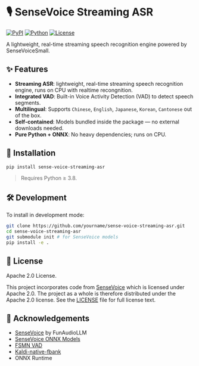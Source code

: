 # 🎙️ SenseVoice Streaming ASR

[![PyPI](https://img.shields.io/pypi/v/sense-voice-streaming-asr)](https://pypi.org/project/sense-voice-streaming-asr/)
[![Python](https://img.shields.io/pypi/pyversions/sense-voice-streaming-asr)](https://pypi.org/project/sense-voice-streaming-asr/)
[![License](https://img.shields.io/pypi/l/sense-voice-streaming-asr)](LICENSE)

A lightweight, real-time streaming speech recognition engine powered by SenseVoiceSmall.


## ✨ Features

- **Streaming ASR**: lightweight, real-time streaming speech recognition engine, runs on CPU with realtime recongnition.
- **Integrated VAD**: Built-in Voice Activity Detection (VAD) to detect speech segments.
- **Multilingual**: Supports `Chinese`, `English`, `Japanese`, `Korean`, `Cantonese` out of the box.
- **Self-contained**: Models bundled inside the package — no external downloads needed.
- **Pure Python + ONNX**: No heavy dependencies; runs on CPU.

## 🚀 Installation

```bash
pip install sense-voice-streaming-asr
```

> Requires Python ≥ 3.8.



## 🛠️ Development

To install in development mode:

```bash
git clone https://github.com/yourname/sense-voice-streaming-asr.git
cd sense-voice-streaming-asr
git submodule init # for SenseVoice models
pip install -e .
```


## 📄 License

Apache 2.0 License.

This project incorporates code from [SenseVoice](https://github.com/FunAudioLLM/SenseVoice) which is licensed under Apache 2.0. The project as a whole is therefore distributed under the Apache 2.0 license. See the [LICENSE](LICENSE) file for full license text.

## 🙏 Acknowledgements

- [SenseVoice](https://github.com/FunAudioLLM/SenseVoice) by FunAudioLLM
- [SenseVoice ONNX Models](https://www.modelscope.cn/models/iic/SenseVoiceSmall)
- [FSMN VAD](https://www.modelscope.cn/iic/speech_fsmn_vad_zh-cn-16k-common-onnx)
- [Kaldi-native-fbank](https://github.com/csukuangfj/kaldi-native-fbank)
- ONNX Runtime
